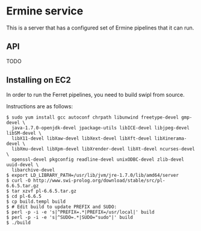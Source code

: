 # Ermine service

This is a server that has a configured set of Ermine pipelines that it can run.

## API

TODO

## Installing on EC2

In order to run the Ferret pipelines, you need to build swipl from source.

Instructions are as follows:
```
$ sudo yum install gcc autoconf chrpath libunwind freetype-devel gmp-devel \
  java-1.7.0-openjdk-devel jpackage-utils libICE-devel libjpeg-devel libSM-devel \
  libX11-devel libXaw-devel libXext-devel libXft-devel libXinerama-devel \
  libXmu-devel libXpm-devel libXrender-devel libXt-devel ncurses-devel \
  openssl-devel pkgconfig readline-devel unixODBC-devel zlib-devel uuid-devel \
  libarchive-devel
$ export LD_LIBRARY_PATH=/usr/lib/jvm/jre-1.7.0/lib/amd64/server
$ curl -O http://www.swi-prolog.org/download/stable/src/pl-6.6.5.tar.gz
$ tar xzvf pl-6.6.5.tar.gz
$ cd pl-6.6.5
$ cp build.templ build
$ # Edit build to update PREFIX and SUDO:
$ perl -p -i -e 's|^PREFIX=.*|PREFIX=/usr/local|' build
$ perl -p -i -e 's|^SUDO=.*|SUDO="sudo"|' build
$ ./build
```
